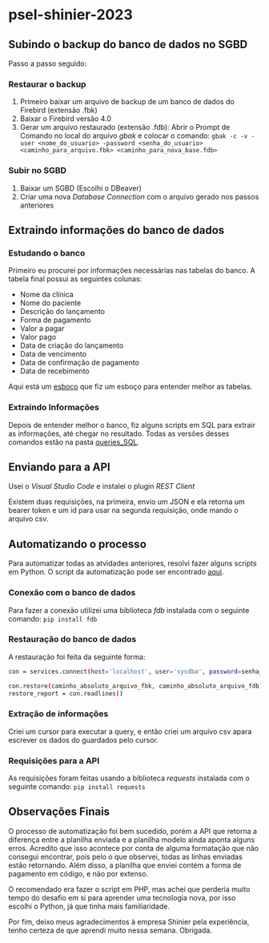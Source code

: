# psel-shinier-2023

## Subindo o backup do banco de dados no SGBD

Passo a passo seguido:

### Restaurar o backup

1. Primeiro baixar um arquivo de backup de um banco de dados do Firebird (extensão .fbk)
2. Baixar o Firebird versão 4.0
3. Gerar um arquivo restaurado (extensão .fdb): Abrir o Prompt de Comando no local do arquivo *gbak* e colocar o comando:
   `gbak -c -v -user <nome_do_usuario> -password <senha_do_usuario> <caminho_para_arquivo.fbk> <caminho_para_nova_base.fdb>`

### Subir no SGBD

1. Baixar um SGBD (Escolhi o DBeaver)
2. Criar uma nova *Database Connection* com o arquivo gerado nos passos anteriores

## Extraindo informações do banco de dados

### Estudando o banco

Primeiro eu procurei por informações necessárias nas tabelas do banco. A tabela final possui as seguintes colunas:

- Nome da clínica
- Nome do paciente
- Descrição do lançamento
- Forma de pagamento
- Valor a pagar
- Valor pago
- Data de criação do lançamento
- Data de vencimento
- Data de confirmação de pagamento
- Data de recebimento

Aqui está um [esboço](esboco_banco_teste.png) que fiz um esboço para entender melhor as tabelas.

### Extraindo Informações

Depois de entender melhor o banco, fiz alguns scripts em SQL para extrair as informações, até chegar no resultado. Todas as versões desses comandos estão na pasta [queries_SQL](queries_SQL).

## Enviando para a API

Usei o *Visual Studio Code* e instalei o plugin *REST Client*

Existem duas requisições, na primeira, envio um JSON e ela retorna um bearer token e um id para usar na segunda requisição, onde mando o arquivo csv.

## Automatizando o processo

Para automatizar todas as atvidades anteriores, resolvi fazer alguns scripts em Python.
O script da automatização pode ser encontrado [aqui](python_scripts).

### Conexão com o banco de dados

Para fazer a conexão utilizei uma biblioteca *fdb* instalada com o seguinte comando:
`pip install fdb`

### Restauração do banco de dados

A restauração foi feita da seguinte forma:

```sh
con = services.connect(host='localhost', user='sysdba', password=senha_firebird)

con.restore(caminho_absoluto_arquivo_fbk, caminho_absoluto_arquivo_fdb)
restore_report = con.readlines()
```

### Extração de informações

Criei um cursor para executar a query, e então criei um arquivo csv apara escrever os dados do guardados pelo cursor.

### Requisições para a API

As requisições foram feitas usando a biblioteca *requests* instalada com o seguinte comando:
`pip install requests`

## Observações Finais

O processo de automatização foi bem sucedido, porém a API que retorna a diferença entre a planilha enviada e a planilha modelo ainda aponta alguns erros. Acredito que isso acontece por conta de alguma formatação que não consegui encontrar, pois pelo o que observei, todas as linhas enviadas estão retornando. Além disso, a planilha que enviei contém a forma de pagamento em código, e não por extenso.

O recomendado era fazer o script em PHP, mas achei que perderia muito tempo do desafio em si para aprender uma tecnologia nova, por isso escolhi o Python, já que tinha mais familiaridade.

Por fim, deixo meus agradecimentos à empresa Shinier pela experiência, tenho certeza de que aprendi muito nessa semana. Obrigada.
